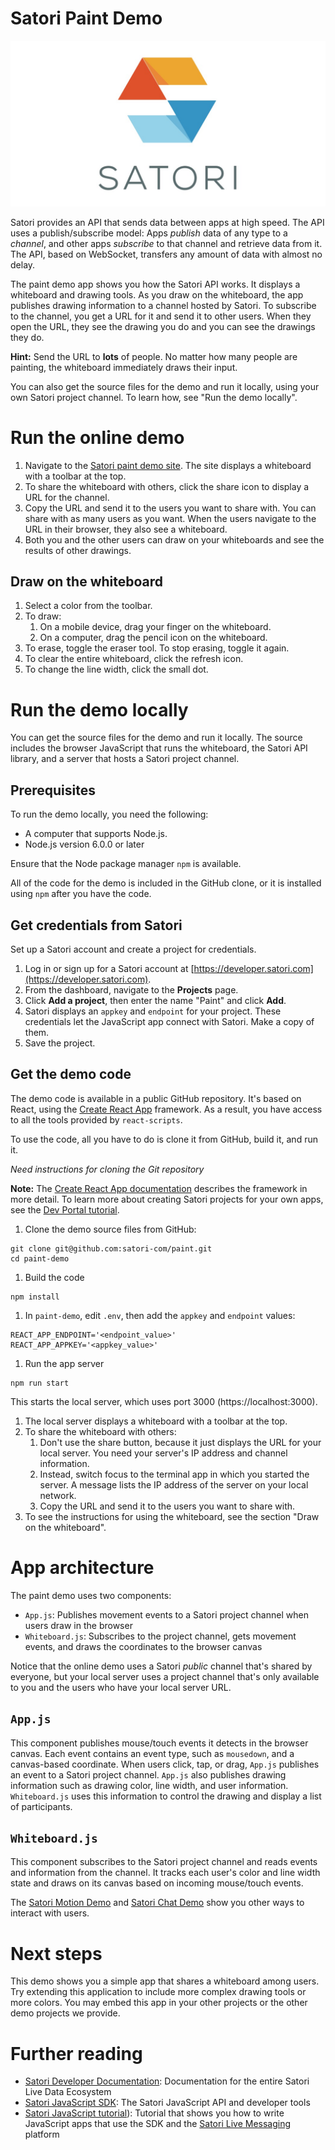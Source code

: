 # Satori Paint Demo

![Satori Image](public/satori-logo-banner.jpg)


Satori provides an API that sends data between apps at high speed. The API uses a publish/subscribe model: Apps *publish* data of any type to a *channel*, and other apps *subscribe* to that channel and retrieve data from it. The API, based on WebSocket, transfers any amount of data with almost no delay.

The paint demo app shows you how the Satori API works. It displays a whiteboard and drawing tools. As you draw on the whiteboard, the app publishes drawing information to a channel hosted by Satori. To subscribe to the channel, you get a URL for it and send it to other users. When they open the URL, they see the drawing you do and you can see the drawings they do.

**Hint:** Send the URL to **lots** of people. No matter how many people are painting, the whiteboard immediately draws their input.

You can also get the source files for the demo and run it locally, using your own Satori project channel. To learn how, see "Run the demo locally".

# Run the online demo

1. Navigate to the [Satori paint demo site](https://paint.satori.com). The site displays a whiteboard with a toolbar at the top.
1. To share the whiteboard with others, click the share icon to display a URL for the channel. 
1. Copy the URL and send it to the users you want to share with. You can share with as many users as you want. When the users navigate to the URL in their browser, they also see a whiteboard.
1. Both you and the other users can draw on your whiteboards and see the results of other drawings.

## Draw on the whiteboard 
1. Select a color from the toolbar.
1. To draw:
    1. On a mobile device, drag your finger on the whiteboard.
    1. On a computer, drag the pencil icon on the whiteboard.
1. To erase, toggle the eraser tool. To stop erasing, toggle it again.
1. To clear the entire whiteboard, click the refresh icon.
1. To change the line width, click the small dot.

# Run the demo locally
You can get the source files for the demo and run it locally. The source includes the browser JavaScript that runs the whiteboard, the Satori API library, and a server that hosts a Satori project channel.   

## Prerequisites
To run the demo locally, you need the following:

* A computer that supports Node.js.
* Node.js version 6.0.0 or later

Ensure that the Node package manager `npm` is available.

All of the code for the demo is included in the GitHub clone, or it is installed using `npm` after you have the code.

## Get credentials from Satori
Set up a Satori account and create a project for credentials.

1. Log in or sign up for a Satori account at [https://developer.satori.com](https://developer.satori.com).
1. From the dashboard, navigate to the **Projects** page.
1. Click **Add a project**, then enter the name "Paint" and click **Add**.
1. Satori displays an `appkey` and `endpoint` for your project. These credentials let the JavaScript app connect with Satori. Make a copy of them.
1. Save the project.

## Get the demo code
The demo code is available in a public GitHub repository. It's based on React, using the [Create React App](https://github.com/facebookincubator/create-react-app) framework. As a result, you have access to all the tools provided by `react-scripts`.

To use the code, all you have to do is clone it from GitHub, build it, and run it.

*Need instructions for cloning the Git repository*

**Note:** The [Create React App documentation](https://github.com/facebookincubator/create-react-app/blob/master/README.md) describes the framework in more detail. To learn more about creating Satori projects for your own apps, see the [Dev Portal tutorial](https://www.satori.com/docs/tutorials/tutorial-steps-devportal).

1. Clone the demo source files from GitHub:

```
git clone git@github.com:satori-com/paint.git
cd paint-demo
```
1. Build the code
```
npm install
```

1. In `paint-demo`, edit `.env`, then add the `appkey` and `endpoint` values:

```
REACT_APP_ENDPOINT='<endpoint_value>'
REACT_APP_APPKEY='<appkey_value>'
```

1. Run the app server
```
npm run start
```

This starts the local server, which uses port 3000 (https://localhost:3000).

1. The local server displays a whiteboard with a toolbar at the top.
1. To share the whiteboard with others:
    1. Don't use the share button, because it just displays the URL for your local server. You need your server's IP address and channel information.
    1. Instead, switch focus to the terminal app in which you started the server. A message lists the IP address of the server on your local network.
    1. Copy the URL and send it to the users you want to share with.
1. To see the instructions for using the whiteboard, see the section "Draw on the whiteboard". 

# App architecture
The paint demo uses two components:
* `App.js`: Publishes movement events to a Satori project channel when users draw in the browser
* `Whiteboard.js`: Subscribes to the project channel, gets movement events, and draws the coordinates to the browser canvas

Notice that the online demo uses a Satori *public* channel that's shared by everyone, but your local server uses a project channel that's only available to you and the users who have your local server URL. 

## `App.js`
This component publishes mouse/touch events it detects in the browser canvas. Each event contains an event type, such as `mousedown`, and a canvas-based coordinate. When users click, tap, or drag, `App.js` publishes an event to a Satori project channel. `App.js` also publishes drawing information such as drawing color, line width, and user information. `Whiteboard.js` uses this information to control the drawing and display a list of participants.

## `Whiteboard.js`
This component subscribes to the Satori project channel and reads events and information from the channel. It tracks each user's color and line width state and draws on its canvas based on incoming mouse/touch events. 

The [Satori Motion Demo](https://github.com/satori-com/motion) and [Satori Chat Demo](https://github.com/satori-com/chat) show you other ways to interact with users. 

# Next steps
This demo shows you a simple app that shares a whiteboard among users. Try extending this application to include more complex drawing tools or more colors. You may embed this app in your other projects or the other demo projects we provide. 

# Further reading
* [Satori Developer Documentation](https://www.satori.com/docs/introduction/new-to-satori): Documentation for the entire Satori Live Data Ecosystem 
* [Satori JavaScript SDK](https://github.com/satori-com/satori-rtm-sdk-js): The Satori JavaScript API and developer tools
* [Satori JavaScript tutorial](https://www.satori.com/docs/rtm-sdks/tutorials/javascript-tutorial)):  Tutorial that shows you how to write JavaScript apps that use the SDK and the [Satori Live Messaging](https://www.satori.com/docs/using-satori/rtm-api) platform 
